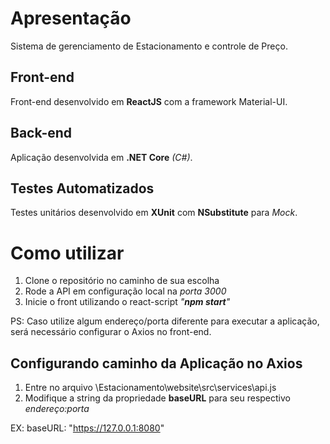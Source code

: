 # Apresentação
Sistema de gerenciamento de Estacionamento e controle de Preço.

## Front-end
Front-end desenvolvido em **ReactJS** com a framework Material-UI.
## Back-end
Aplicação desenvolvida em **.NET Core** *(C#)*.
## Testes Automatizados
Testes unitários desenvolvido em **XUnit** com **NSubstitute** para *Mock*.

# Como utilizar
1. Clone o repositório no caminho de sua escolha
2. Rode a API em configuração local na *porta 3000*
3. Inicie o front utilizando o react-script *"**npm start**"*

PS: Caso utilize algum endereço/porta diferente para executar a aplicação, será necessário configurar o Axios no front-end.

## Configurando caminho da Aplicação no Axios
1. Entre no arquivo \Estacionamento\website\src\services\api.js
2. Modifique a string da propriedade **baseURL** para seu respectivo *endereço:porta*

EX: baseURL: "https://127.0.0.1:8080"
